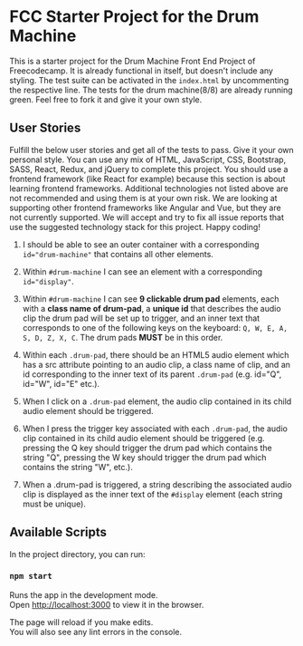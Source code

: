 # FCC Starter Project for the Drum Machine

This is a starter project for the Drum Machine Front End Project of Freecodecamp. It is already functional in itself, but doesn't include any styling. The test suite can be activated in the `index.html` by uncommenting the respective line. The tests for the drum machine(8/8) are already running green. Feel free to fork it and give it your own style.

## User Stories

Fulfill the below user stories and get all of the tests to pass. Give it your own personal style.
You can use any mix of HTML, JavaScript, CSS, Bootstrap, SASS, React, Redux, and jQuery to complete this project. You should use a frontend framework (like React for example) because this section is about learning frontend frameworks. Additional technologies not listed above are not recommended and using them is at your own risk. We are looking at supporting other frontend frameworks like Angular and Vue, but they are not currently supported. We will accept and try to fix all issue reports that use the suggested technology stack for this project. Happy coding!

1. I should be able to see an outer container with a corresponding `id="drum-machine"` that contains all other elements.

2. Within `#drum-machine` I can see an element with a corresponding `id="display"`.

3. Within `#drum-machine` I can see **9 clickable drum pad** elements, each with a **class name of drum-pad**, a **unique id** that describes the audio clip the drum pad will be set up to trigger, and an inner text that corresponds to one of the following keys on the keyboard: `Q, W, E, A, S, D, Z, X, C`. The drum pads **MUST** be in this order.

4. Within each `.drum-pad`, there should be an HTML5 audio element which has a src attribute pointing to an audio clip, a class name of clip, and an id corresponding to the inner text of its parent `.drum-pad` (e.g. id="Q", id="W", id="E" etc.).

5. When I click on a `.drum-pad` element, the audio clip contained in its child audio element should be triggered.

6. When I press the trigger key associated with each `.drum-pad`, the audio clip contained in its child audio element should be triggered (e.g. pressing the Q key should trigger the drum pad which contains the string "Q", pressing the W key should trigger the drum pad which contains the string "W", etc.).

7. When a .drum-pad is triggered, a string describing the associated audio clip is displayed as the inner text of the `#display` element (each string must be unique).

## Available Scripts

In the project directory, you can run:

### `npm start`

Runs the app in the development mode.<br>
Open [http://localhost:3000](http://localhost:3000) to view it in the browser.

The page will reload if you make edits.<br>
You will also see any lint errors in the console.
